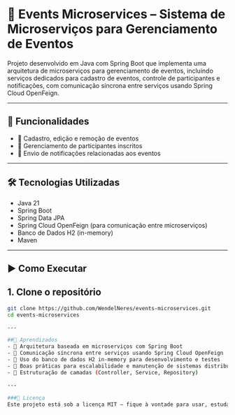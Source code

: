 # 🎉 Events Microservices – Sistema de Microserviços para Gerenciamento de Eventos

Projeto desenvolvido em Java com Spring Boot que implementa uma arquitetura de microserviços para gerenciamento de eventos, incluindo serviços dedicados para cadastro de eventos, controle de participantes e notificações, com comunicação síncrona entre serviços usando Spring Cloud OpenFeign.

---

## 🚀 Funcionalidades

- 🔹 Cadastro, edição e remoção de eventos  
- 🔹 Gerenciamento de participantes inscritos  
- 🔹 Envio de notificações relacionadas aos eventos  

---

## 🛠️ Tecnologias Utilizadas

- Java 21  
- Spring Boot  
- Spring Data JPA  
- Spring Cloud OpenFeign (para comunicação entre microserviços)  
- Banco de Dados H2 (in-memory)  
- Maven  

---

## ▶️ Como Executar

## 1. Clone o repositório

```bash
git clone https://github.com/WendelNeres/events-microservices.git
cd events-microservices

---

##🧠 Aprendizados
- 🔹 Arquitetura baseada em microserviços com Spring Boot 
- 🔹 Comunicação síncrona entre serviços usando Spring Cloud OpenFeign
- 🔹 Uso do banco de dados H2 in-memory para desenvolvimento e testes
- 🔹 Boas práticas para escalabilidade e manutenção de sistemas distribuídos
- 🔹 Estruturação de camadas (Controller, Service, Repository)

---
  
###📄 Licença
Este projeto está sob a licença MIT – fique à vontade para usar, estudar e modificar.

